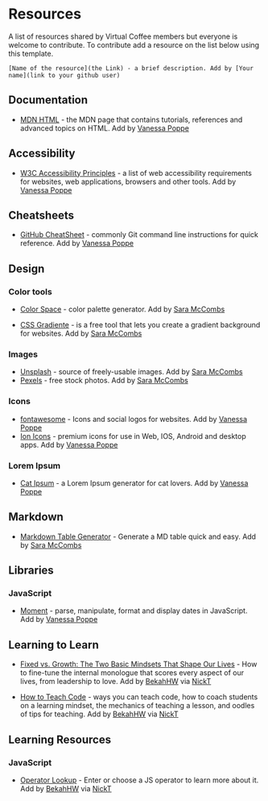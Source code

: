 # Resources

A list of resources shared by Virtual Coffee members but everyone is welcome to contribute.
To contribute add a resource on the list below using this template.

```
[Name of the resource](the Link) - a brief description. Add by [Your name](link to your github user)
```

## Documentation

- [MDN HTML](https://developer.mozilla.org/en-US/docs/Web/HTML) - the MDN page that contains tutorials, references and advanced topics on HTML. Add by [Vanessa Poppe](https://github.com/vanessacor)

## Accessibility

- [W3C Accessibility Principles](https://www.w3.org/WAI/fundamentals/accessibility-principles/) - a list of web accessibility requirements for websites, web applications, browsers and other tools. Add by [Vanessa Poppe](https://github.com/vanessacor)

## Cheatsheets

- [GitHub CheatSheet](https://github.github.com/training-kit/downloads/github-git-cheat-sheet.pdf) - commonly Git command line instructions for quick reference. Add by [Vanessa Poppe](https://github.com/vanessacor)

## Design

### Color tools

- [Color Space](https://mycolor.space/) - color palette generator. Add by [Sara McCombs](https://github.com/saramccombs)

- [CSS Gradiente](https://cssgradient.io/) - is a free tool that lets you create a gradient background for websites. Add by [Sara McCombs](https://github.com/saramccombs)

### Images

- [Unsplash](https://unsplash.com/) - source of freely-usable images. Add by [Sara McCombs](https://github.com/saramccombs)
- [Pexels](https://www.pexels.com/) - free stock photos. Add by [Sara McCombs](https://github.com/saramccombs)

### Icons

- [fontawesome](https://fontawesome.com/) - Icons and social logos for websites. Add by [Vanessa Poppe](https://github.com/vanessacor)
- [Ion Icons](https://ionicons.com/v4/) - premium icons for use in Web, IOS, Android and desktop apps. Add by [Vanessa Poppe](https://github.com/vanessacor)

### Lorem Ipsum

- [Cat Ipsum](http://www.catipsum.com/) - a Lorem Ipsum generator for cat lovers. Add by [Vanessa Poppe](https://github.com/vanessacor)

## Markdown

- [Markdown Table Generator](https://www.tablesgenerator.com/markdown_tables) - Generate a MD table quick and easy. Add by [Sara McCombs](https://github.com/saramccombs)

## Libraries

### JavaScript

- [Moment](https://momentjs.com/) - parse, manipulate, format and display dates in JavaScript. Add by [Vanessa Poppe](https://github.com/vanessacor)

## Learning to Learn

- [Fixed vs. Growth: The Two Basic Mindsets That Shape Our Lives](https://www.brainpickings.org/2014/01/29/carol-dweck-mindset/) - How to fine-tune the internal monologue that scores every aspect of our lives, from leadership to love. Add by [BekahHW](https://github.com/bekahhw) via [NickT](https://github.com/nickytonline)

- [How to Teach Code](https://welearncode.com/teaching-code/) - ways you can teach code, how to coach students on a learning mindset, the mechanics of teaching a lesson, and oodles of tips for teaching. Add by [BekahHW](https://github.com/bekahhw) via [NickT](https://github.com/nickytonline)

## Learning Resources

### JavaScript
- [Operator Lookup](https://joshwcomeau.com/operator-lookup/) - Enter or choose a JS operator to learn more about it. Add by [BekahHW](https://github.com/bekahhw) via [NickT](https://github.com/nickytonline)
